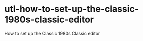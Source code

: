# utl-how-to-set-up-the-classic-1980s-classic-editor
How to set up the Classic 1980s Classic editor 
